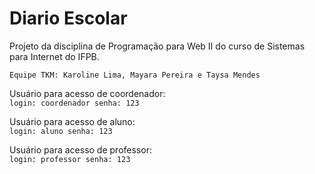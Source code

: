 # Diario Escolar

Projeto da disciplina de Programação para Web II do curso de Sistemas para Internet do IFPB. 

`Equipe TKM: Karoline Lima, Mayara Pereira e Taysa Mendes`

Usuário para acesso de coordenador: <br />
`login: coordenador
senha: 123`

Usuário para acesso de aluno: <br />
`login: aluno
senha: 123`

Usuário para acesso de professor: <br />
`login: professor
senha: 123`
